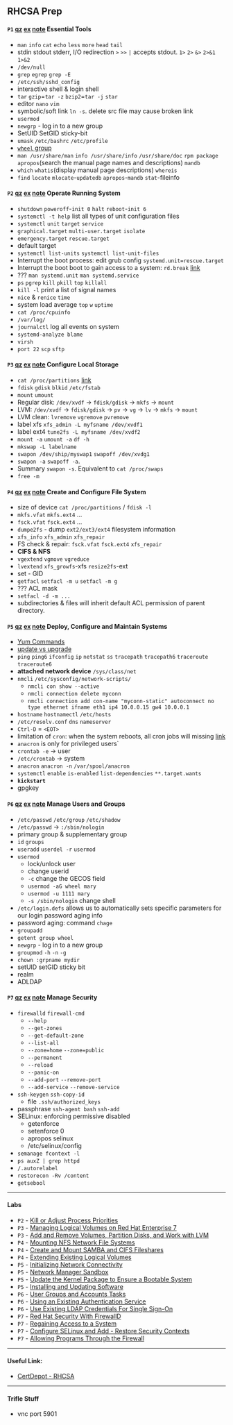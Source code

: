 ## RHCSA Prep

#### `P1` [qz](qz/p01.md) [ex](ex/p01.txt) [note](note/p01.md) Essential Tools
* `man` `info` `cat` `echo` `less` `more` `head` `tail`
* stdin stdout stderr, I/O redirection `>` `>>` `|` accepts stdout. `1>` `2>` `&>` `2>&1` `1>&2`
* `/dev/null`
* `grep` `egrep` `grep -E`
* `/etc/ssh/sshd_config`
* interactive shell & login shell
* `tar` `gzip`=`tar -z` `bzip2`=`tar -j` `star`
* editor `nano` `vim`
* symbolic/soft link `ln -s`. delete src file may cause broken link
* `usermod`
* `newgrp` - log in to a new group
* SetUID SetGID sticky-bit
* `umask` `/etc/bashrc` `/etc/profile`
* [`wheel` group](https://en.wikipedia.org/wiki/Wheel_(Unix_term))
* `man /usr/share/man` `info /usr/share/info` `/usr/share/doc` `rpm package` `apropos`(search the manual page names and descriptions) `mandb`
* `which` `whatis`(display manual page descriptions) `whereis`
* `find` `locate` `mlocate`-`updatedb` `apropos`-`mandb` `stat`-fileinfo
#### `P2` [qz](qz/p02.md) [ex](ex/p02.txt) [note](note/p02.md) Operate Running System
* `shutdown` `poweroff`-`init 0` `halt` `reboot`-`init 6`
* `systemctl -t help` list all types of unit configuration files
* `systemctl` `unit` `target` `service`
* `graphical.target` `multi-user.target` `isolate`
* `emergency.target` `rescue.target` 
* default target
* `systemctl list-units` `systemctl list-unit-files`
* Interrupt the boot process: edit grub config `systemd.unit=rescue.target`
* Interrupt the boot boot to gain access to a system: `rd.break` [link](https://www.certdepot.net/rhel7-interrupt-boot-gain-access-system/)
* ??? `man systemd.unit` `man systemd.service`
* `ps` `pgrep` `kill` `pkill` `top` `killall`
* `kill -l` print a list of signal names
* `nice` & `renice` `time`
* system load average `top` `w` `uptime`
* `cat /proc/cpuinfo`
* `/var/log/`
* `journalctl` log all events on system
* `systemd-analyze blame`
* `virsh`
* `port 22` `scp` `sftp`
#### `P3` [qz](qz/p03.md) [ex](ex/p03.txt) [note](note/p03.md) Configure Local Storage
* `cat /proc/partitions` [link](https://unix.stackexchange.com/questions/52215/determine-the-size-of-a-block-device)
* `fdisk` `gdisk` `blkid` `/etc/fstab`
* `mount` `umount`
* Regular disk: `/dev/xvdf` -> `fdisk/gdisk` -> `mkfs` -> `mount`
* LVM: `/dev/xvdf` -> `fdisk/gdisk` -> `pv` -> `vg` -> `lv` -> `mkfs` -> `mount`
* LVM clean: `lvremove` `vgremove` `pvremove`
* label xfs `xfs_admin -L myfsname /dev/xvdf1`
* label ext4 `tune2fs -L myfsname /dev/xvdf2`
* `mount -a` `umount -a` `df -h`
* `mkswap -L labelname`
* `swapon /dev/ship/myswap1` `swapoff /dev/xvdg1`
* `swapon -a` `swapoff -a`.
* Summary `swapon -s`. Equivalent to `cat /proc/swaps`
* `free -m`
#### `P4` [qz](qz/p04.md) [ex](ex/p04.txt) [note](note/p04.md) Create and Configure File System
* size of device `cat /proc/partitions` / `fdisk -l`
* `mkfs.vfat` `mkfs.ext4` ...
* `fsck.vfat` `fsck.ext4` ...
* `dumpe2fs` - dump `ext2/ext3/ext4` filesystem information
* `xfs_info` `xfs_admin` `xfs_repair`
* FS check & repair: `fsck.vfat` `fsck.ext4` `xfs_repair`
* **CIFS & NFS**
* `vgextend` `vgmove` `vgreduce`
* `lvextend` `xfs_growfs`-xfs `resize2fs`-ext
* set - GID
* `getfacl` `setfacl -m u` `setfacl -m g`
* ??? ACL mask
* `setfacl -d -m ...`
* subdirectories & files will inherit default ACL permission of parent directory.
#### `P5` [qz](qz/p05.md) [ex](ex/p05.txt) [note](note/p05.md) Deploy, Configure and Maintain Systems
* [Yum Commands](http://yum.baseurl.org/wiki/YumCommands)
* [update vs upgrade](https://askubuntu.com/questions/94102/what-is-the-difference-between-apt-get-update-and-upgrade)
* `ping` `ping6` `ifconfig` `ip` `netstat` `ss` `tracepath` `tracepath6` `traceroute` `traceroute6`
* **attached network device** `/sys/class/net`
* `nmcli` `/etc/sysconfig/network-scripts/`
  - `nmcli con show --active`
  - `nmcli connection delete myconn`
  - `nmcli connection add con-name "myconn-static" autoconnect no type ethernet ifname eth1 ip4 10.0.0.15 gw4 10.0.0.1`
* `hostname` `hostnamectl` `/etc/hosts`
* `/etc/resolv.conf` `dns` `nameserver`
* `Ctrl-D` = `<EOT>`
* limitation of `cron`: when the system reboots, all cron jobs will missing [link](https://serverfault.com/questions/52335/job-scheduling-using-crontab-what-will-happen-when-computer-is-shutdown-during)
* `anacron` is only for privileged users`
* `crontab -e` -> user
* `/etc/crontab` -> system
* `anacron` `anacron -n` `/var/spool/anacron`
* `systemctl` `enable` `is-enabled` `list-dependencies` `**.target.wants`
* **`kickstart`**
* gpgkey

#### `P6` [qz](qz/p06.md) [ex](ex/p06.txt) [note](note/p06.md) Manage Users and Groups
* `/etc/passwd` `/etc/group` `/etc/shadow`
* `/etc/passwd` -> `:/sbin/nologin`
* primary group & supplementary group
* `id` `groups`
* `useradd` `userdel -r` `usermod`
* `usermod`
  - lock/unlock user
  - change userid
  - `-c` change the GECOS field
  - `usermod -aG wheel mary`
  - `usermod -u 1111 mary`
  - `-s /sbin/nologin` change shell
* `/etc/login.defs` allows us to automatically sets specific parameters for our login password aging info
* password aging: command `chage`
* `groupadd`
* `getent group wheel`
* `newgrp` - log in to a new group
* `groupmod` `-h` `-n` `-g`
* `chown :grpname mydir`
* setUID setGID sticky bit
* realm
* ADLDAP

#### `P7` [qz](qz/p07.md) [ex](ex/p07.txt) [note](note/p07.md) Manage Security
* `firewalld` `firewall-cmd`
  - `--help`
  - `--get-zones`
  - `--get-default-zone`
  - `--list-all`
  - `--zone=home` `--zone=public`
  - `--permanent`
  - `--reload`
  - `--panic-on`
  - `--add-port` `--remove-port`
  - `--add-service` `--remove-service`
* `ssh-keygen` `ssh-copy-id`
  - file `.ssh/authorized_keys`
* passphrase `ssh-agent bash` `ssh-add`
* SELinux: enforcing permissive disabled
  - getenforce
  - setenforce 0
  - apropos selinux
  - /etc/selinux/config
* `semanage fcontext -l`
* `ps auxZ | grep httpd`
* `/.autorelabel`
* `restorecon -Rv /content`
* `getsebool`

---

#### Labs
* `P2` - [Kill or Adjust Process Priorities](lab/kill-adjust-process-priorities.pdf)
* `P3` - [Managing Logical Volumes on Red Hat Enterprise 7](lab/lvm-with-redhat7.pdf)
* `P3` - [Add and Remove Volumes, Partition Disks, and Work with LVM](lab/work-with-lvm.pdf)
* `P4` - [Mounting NFS Network File Systems](lab/mounting-nfs-network-fs.txt)
* `P4` - [Create and Mount SAMBA and CIFS Fileshares](lab/deploy-samba-server-rhcsa.pdf)
* `P4` - [Extending Existing Logical Volumes](lab/extending-lvm.pdf)
* `P5` - [Initializing Network Connectivity](lab/init-nw-conn.txt)
* `P5` - [Network Manager Sandbox](lab/nw-manager.txt)
* `P5` - [Update the Kernel Package to Ensure a Bootable System](lab/update-kernel-package.pdf)
* `P5` - [Installing and Updating Software](lab/install-update-software.txt)
* `P6` - [User Groups and Accounts Tasks](lab/user-groups-and-accounts.pdf)
* `P6` - [Using an Existing Authentication Service](lab/existing-auth-ad.pdf)
* `P6` - [Use Existing LDAP Credentials For Single Sign-On](lab/use-ldap-single-signon.pdf)
* `P7` - [Red Hat Security With FirewallD](lab/sec-with-firewalld.pdf)
* `P7` - [Regaining Access to a System](lab/regain-access-server.pdf)
* `P7` - [Configure SELinux and Add - Restore Security Contexts](lab/config-selinux.txt)
* `P7` - [Allowing Programs Through the Firewall](lab/allowing-prog-thru-firewall.txt)

---

#### Useful Link:

* [CertDepot - RHCSA](https://www.certdepot.net/rhel7/)

---

#### Trifle Stuff

* vnc port 5901